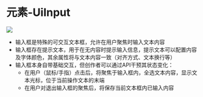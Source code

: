 # 元素-UiInput

![](/QQ20240918-150346.png)


- 输入框是特殊的可交互文本框，允许在用户聚焦时输入文本内容
- 输入框存在提示文本，用于在无内容时提示输入信息，提示文本可以配置内容及字体颜色，其余属性将与文本内容一致（对齐方式、文本换行等）
- 输入框本身自带基础交互，但创作者可以通过API干预其状态变化：
   - 在用户（鼠标/手指）点击后，将聚焦于输入框内，全选文本内容，显示文本光标，位于当前操作文本的末端
   - 在用户对退出输入框的聚焦后，将保存当前文本框内已输入内容